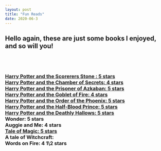 ```yaml
---
layout: post
title: "Fun Reads"
date: 2020-06-3
---
```


<h2>Hello again, these are just some books
I enjoyed, and so will you!<h2> <br>




<h3> <a href="https://www.amazon.com/Harry-Potter-Paperback-Box-Books/dp/0545162076/ref=sr_1_3?dchild=1&keywords=harry+potter+book+set&qid=1599514810&sr=8-3">Harry Potter and the Scorerers Stone  : 5 stars <br>
Harry Potter and the Chamber of Secrets: 4 stars <br>
Harry Potter and the Prisoner of Azkaban: 5 stars <br>
Harry Potter and the Goblet of Fire: 4 stars <br>
Harry Potter and the Order of the Phoenix: 5 stars <br>
Harry Potter and the Half-Blood Prince: 5 stars <br>
  Harry Potter and the Deathly Hallows: 5 stars <br> </a>
Wonder: 5 stars <br>
Auggie and Me: 4 stars <br>
<a href="https://www.amazon.com/Tale-Magic/dp/0316523518/ref=pd_sbs_14_1/144-3793920-5857068?_encoding=UTF8&pd_rd_i=0316523518&pd_rd_r=e7f2de45-e7ea-48a8-8633-ca95cdfd616e&pd_rd">Tale of Magic: 5 stars <br> </a>
A tale of Witchcraft:<br>
Words on Fire: 4 1\2 stars <br> <h3>
        
